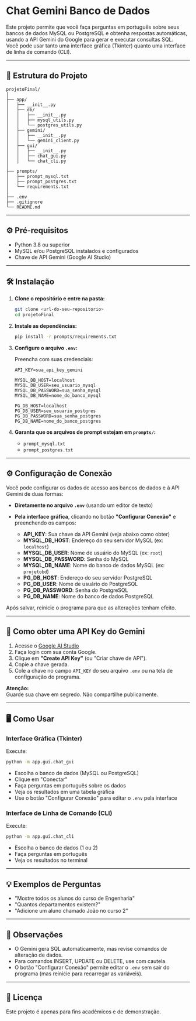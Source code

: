 # Chat Gemini Banco de Dados

Este projeto permite que você faça perguntas em português sobre seus bancos de dados MySQL ou PostgreSQL e obtenha respostas automáticas, usando a API Gemini do Google para gerar e executar consultas SQL.  
Você pode usar tanto uma interface gráfica (Tkinter) quanto uma interface de linha de comando (CLI).

---

## 📁 Estrutura do Projeto

```
projetoFinal/
│
├── app/
│   ├── __init__.py
│   ├── db/
│   │   ├── __init__.py
│   │   ├── mysql_utils.py
│   │   └── postgres_utils.py
│   ├── gemini/
│   │   ├── __init__.py
│   │   └── gemini_client.py
│   ├── gui/
│   │   ├── __init__.py
│   │   ├── chat_gui.py
│   │   └── chat_cli.py
│
├── prompts/
│   ├── prompt_mysql.txt
│   ├── prompt_postgres.txt
│   └── requirements.txt
│
├── .env
├── .gitignore
└── README.md
```

---

## ⚙️ Pré-requisitos

- Python 3.8 ou superior
- MySQL e/ou PostgreSQL instalados e configurados
- Chave de API Gemini (Google AI Studio)

---

## 🛠️ Instalação

1. **Clone o repositório e entre na pasta:**
    ```sh
    git clone <url-do-seu-repositorio>
    cd projetoFinal
    ```

2. **Instale as dependências:**
    ```sh
    pip install -r prompts/requirements.txt
    ```

3. **Configure o arquivo `.env`:**

    Preencha com suas credenciais:
    ```
    API_KEY=sua_api_key_gemini

    MYSQL_DB_HOST=localhost
    MYSQL_DB_USER=seu_usuario_mysql
    MYSQL_DB_PASSWORD=sua_senha_mysql
    MYSQL_DB_NAME=nome_do_banco_mysql

    PG_DB_HOST=localhost
    PG_DB_USER=seu_usuario_postgres
    PG_DB_PASSWORD=sua_senha_postgres
    PG_DB_NAME=nome_do_banco_postgres
    ```

4. **Garanta que os arquivos de prompt estejam em `prompts/`:**
    - `prompt_mysql.txt`
    - `prompt_postgres.txt`

---

## ⚙️ Configuração de Conexão

Você pode configurar os dados de acesso aos bancos de dados e à API Gemini de duas formas:

- **Diretamente no arquivo `.env`** (usando um editor de texto)
- **Pela interface gráfica**, clicando no botão **"Configurar Conexão"** e preenchendo os campos:

    - **API_KEY**: Sua chave da API Gemini (veja abaixo como obter)
    - **MYSQL_DB_HOST**: Endereço do seu servidor MySQL (ex: `localhost`)
    - **MYSQL_DB_USER**: Nome de usuário do MySQL (ex: `root`)
    - **MYSQL_DB_PASSWORD**: Senha do MySQL
    - **MYSQL_DB_NAME**: Nome do banco de dados MySQL (ex: `projetobd`)
    - **PG_DB_HOST**: Endereço do seu servidor PostgreSQL
    - **PG_DB_USER**: Nome de usuário do PostgreSQL
    - **PG_DB_PASSWORD**: Senha do PostgreSQL
    - **PG_DB_NAME**: Nome do banco de dados PostgreSQL

Após salvar, reinicie o programa para que as alterações tenham efeito.

---

## 🔑 Como obter uma API Key do Gemini

1. Acesse o [Google AI Studio](https://aistudio.google.com/app/apikey)
2. Faça login com sua conta Google.
3. Clique em **"Create API Key"** (ou "Criar chave de API").
4. Copie a chave gerada.
5. Cole a chave no campo `API_KEY` do seu arquivo `.env` ou na tela de configuração do programa.

**Atenção:**  
Guarde sua chave em segredo. Não compartilhe publicamente.

---

## 🖥️ Como Usar

### Interface Gráfica (Tkinter)

Execute:
```sh
python -m app.gui.chat_gui
```

- Escolha o banco de dados (MySQL ou PostgreSQL)
- Clique em "Conectar"
- Faça perguntas em português sobre os dados
- Veja os resultados em uma tabela gráfica
- Use o botão "Configurar Conexão" para editar o `.env` pela interface

### Interface de Linha de Comando (CLI)

Execute:
```sh
python -m app.gui.chat_cli
```

- Escolha o banco de dados (1 ou 2)
- Faça perguntas em português
- Veja os resultados no terminal

---

## 💡 Exemplos de Perguntas

- "Mostre todos os alunos do curso de Engenharia"
- "Quantos departamentos existem?"
- "Adicione um aluno chamado João no curso 2"

---

## 📝 Observações

- O Gemini gera SQL automaticamente, mas revise comandos de alteração de dados.
- Para comandos INSERT, UPDATE ou DELETE, use com cautela.
- O botão "Configurar Conexão" permite editar o `.env` sem sair do programa (mas reinicie para recarregar as variáveis).

---

## 📄 Licença

Este projeto é apenas para fins acadêmicos e de demonstração.